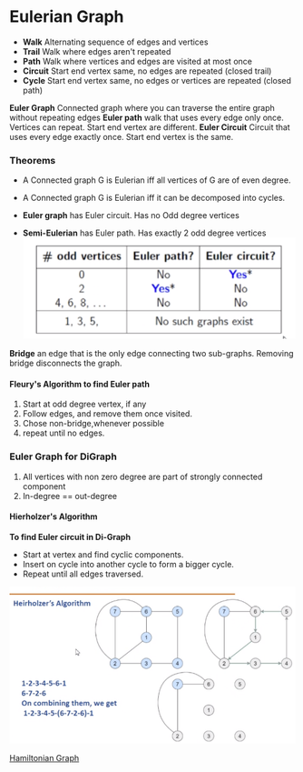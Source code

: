 # Eulerian Graph


- **Walk** Alternating sequence of edges and vertices
- **Trail** Walk where edges aren't repeated
- **Path** Walk where vertices and edges are visited at most once
- **Circuit** Start end vertex same, no edges are repeated (closed trail)
- **Cycle** Start end vertex same, no edges or vertices are repeated (closed path)


**Euler Graph** Connected graph where you can traverse the entire graph without repeating edges
**Euler path** walk that uses every edge only once. Vertices can repeat. Start end vertex are different.
**Euler Circuit** Circuit that uses every edge exactly once. Start end vertex is the same.

### Theorems
- A Connected graph G is Eulerian iff all vertices of G are of even degree.
- A Connected graph G is Eulerian iff it can be decomposed into cycles.

- **Euler graph** has Euler circuit.
Has no Odd degree vertices
- **Semi-Eulerian** has Euler path.
Has exactly 2 odd degree vertices
![](../../Attachments/eulerian-graph-20230928-2.png)

**Bridge** an edge that is the only edge connecting two sub-graphs.
Removing bridge disconnects the graph.

#### Fleury's Algorithm to find Euler path
1. Start at odd degree vertex, if any
2. Follow edges, and remove them once visited.
3. Chose non-bridge,whenever possible
4. repeat until no edges.

### Euler Graph for DiGraph
1. All vertices with non zero degree are part of strongly connected component
2. In-degree == out-degree


#### Hierholzer's Algorithm
**To find Euler circuit in Di-Graph**
- Start at vertex and find cyclic components.
- Insert on cycle into another cycle to form a bigger cycle.
- Repeat until all edges traversed.


![](../../Attachments/Pasted%20image%2020230928114113.png)

[Hamiltonian Graph](hamiltonian-graph.md)